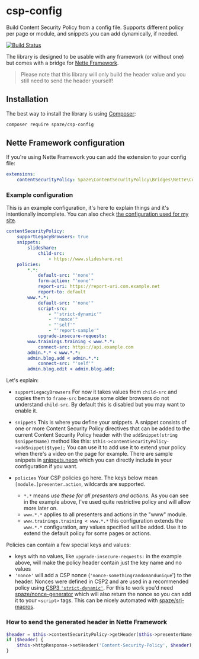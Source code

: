 # csp-config
Build Content Security Policy from a config file. Supports different policy per page or module, and snippets you can add dynamically, if needed.

[![Build Status](https://travis-ci.org/spaze/csp-config.svg?branch=master)](https://travis-ci.org/spaze/csp-config)

The library is designed to be usable with any framework (or without one) but comes with a bridge for [Nette Framework](https://nette.org/).

> Please note that this library will only build the header value and you still need to send the header yourself!

## Installation

The best way to install the library is using [Composer](https://getcomposer.org/):

```sh
composer require spaze/csp-config
```

## Nette Framework configuration
If you're using Nette Framework you can add the extension to your config file:

```yaml
extensions:
    contentSecurityPolicy: Spaze\ContentSecurityPolicy\Bridges\Nette\ConfigExtension
```

### Example configuration

This is an example configuration, it's here to explain things and it's intentionally incomplete. You can also check [the configuration used for my site](https://github.com/spaze/michalspacek.cz/blob/master/site/app/config/contentsecuritypolicy.neon).

```yaml
contentSecurityPolicy:
    supportLegacyBrowsers: true
    snippets:
        slideshare:
            child-src:
                - https://www.slideshare.net
    policies:
        *.*:
            default-src: "'none'"
            form-action: "'none'"
            report-uri: https://report-uri.com.example.net
            report-to: default
        www.*.*:
            default-src: "'none'"
            script-src:
                - "'strict-dynamic'"
                - "'nonce'"
                - "'self'"
                - "'report-sample'"
            upgrade-insecure-requests:
        www.trainings.training < www.*.*:
            connect-src: https://api.example.com
        admin.*.* < www.*.*:
        admin.blog.add < admin.*.*:
            connect-src: "'self'"
        admin.blog.edit < admin.blog.add:
```

Let's explain:
- `supportLegacyBrowsers`
For now it takes values from `child-src` and copies them to `frame-src` because some older browsers do not understand `child-src`. By default this is disabled but you may want to enable it.

- `snippets`
This is where you define your snippets. A snippet consists of one or more Content Security Policy directives that can be added to the current Content Security Policy header with the `addSnippet(string $snippetName)` method like this: `$this->contentSecurityPolicy->addSnippet($type);` You can use it to add use it to extend your policy when there's a video on the page for example. There are sample snippets in [snippets.neon](https://github.com/spaze/csp-config/blob/master/snippets.neon) which you can directly include in your configuration if you want.

- `policies`
Your CSP policies go here. The keys below mean `[module.]presenter.action`, wildcards are supported.
  - `*.*` means *use these for all presenters and actions*. As you can see in the example above, I've used quite restrictive policy and will allow more later on. 
  - `www.*.*` applies to all presenters and actions in the "www" module.
  - `www.trainings.training < www.*.*` this configuration extends the `www.*.*` configuration, any values specified will be added. Use it to extend the default policy for some pages or actions.

Policies can contain a few special keys and values:
- keys with no values, like `upgrade-insecure-requests:` in the example above, will make the policy header contain just the key name and no values
- `'nonce'` will add a CSP nonce (`'nonce-somethingrandomandunique`') to the header. Nonces were defined in CSP2 and are used in a recommended policy using [CSP3 `'strict-dynamic'`](https://exploited.cz/xss/csp/strict.php). For this to work you'd need [spaze/nonce-generator](https://github.com/spaze/nonce-generator) which will also return the nonce so you can add it to your `<script>` tags. This can be nicely automated with [spaze/sri-macros](https://github.com/spaze/sri-macros).

### How to send the generated header in Nette Framework
```php
$header = $this->contentSecurityPolicy->getHeader($this->presenterName, $this->actionName);
if ($header) {
    $this->httpResponse->setHeader('Content-Security-Policy', $header);
}
```
